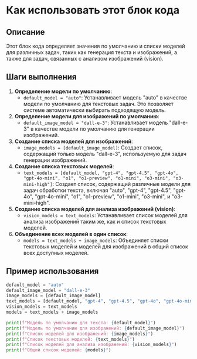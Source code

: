 Как использовать этот блок кода
=========================================================================================

Описание
-------------------------
Этот блок кода определяет значения по умолчанию и списки моделей для различных задач, таких как генерация текста и изображений, а также для задач, связанных с анализом изображений (vision).

Шаги выполнения
-------------------------
1. **Определение модели по умолчанию**:
   - `default_model = "auto"`: Устанавливает модель "auto" в качестве модели по умолчанию для текстовых задач. Это позволяет системе автоматически выбирать подходящую модель.
2. **Определение модели для изображений по умолчанию**:
   - `default_image_model = "dall-e-3"`: Устанавливает модель "dall-e-3" в качестве модели по умолчанию для генерации изображений.
3. **Создание списка моделей для изображений**:
   - `image_models = [default_image_model]`: Создает список, содержащий только модель "dall-e-3", используемую для задач генерации изображений.
4. **Создание списка текстовых моделей**:
   - `text_models = [default_model, "gpt-4", "gpt-4.5", "gpt-4o", "gpt-4o-mini", "o1", "o1-preview", "o1-mini", "o3-mini", "o3-mini-high"]`: Создает список, содержащий различные модели для задач обработки текста, включая "auto", "gpt-4", "gpt-4.5", "gpt-4o", "gpt-4o-mini", "o1", "o1-preview", "o1-mini", "o3-mini", и "o3-mini-high".
5. **Создание списка моделей для анализа изображений (vision)**:
   - `vision_models = text_models`: Устанавливает список моделей для анализа изображений таким же, как и список текстовых моделей.
6. **Объединение всех моделей в один список**:
   - `models = text_models + image_models`: Объединяет списки текстовых моделей и моделей для изображений в общий список всех доступных моделей.

Пример использования
-------------------------

```python
default_model = "auto"
default_image_model = "dall-e-3"
image_models = [default_image_model]
text_models = [default_model, "gpt-4", "gpt-4.5", "gpt-4o", "gpt-4o-mini", "o1", "o1-preview", "o1-mini", "o3-mini", "o3-mini-high"]
vision_models = text_models
models = text_models + image_models

print(f"Модель по умолчанию для текста: {default_model}")
print(f"Модель по умолчанию для изображений: {default_image_model}")
print(f"Список моделей для изображений: {image_models}")
print(f"Список текстовых моделей: {text_models}")
print(f"Список моделей для анализа изображений: {vision_models}")
print(f"Общий список моделей: {models}")